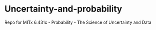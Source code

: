 # Uncertainty-and-probability
Repo for MITx 6.431x - Probability - The Science of Uncertainty and Data
